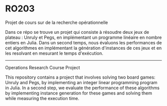 # RO203

Projet de cours sur de la recherche opérationnelle

Dans ce répo se trouve un projet qui consiste à résoudre deux jeux de plateau : Unruly et Pegs, en implémentant un programme linéaire en nombre entiers en Julia.
Dans un second temps, nous évaluons les performances de cet algorithmes en implémentant la génération d'instances de ces jeux et en les resolvant en mesurant le temps d'exécution.

----------------------------------------------------------------------------------------------------------------------

Operations Research Course Project

This repository contains a project that involves solving two board games: Unruly and Pegs, by implementing an integer linear programming program in Julia. In a second step, we evaluate the performance of these algorithms by implementing instance generation for these games and solving them while measuring the execution time.